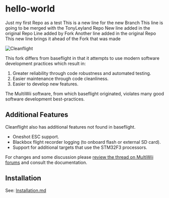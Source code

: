 # hello-world
Just my first Repo as a test
This is a new line for the new Branch
This line is going to be merged with the TonyLeyland Repo
New line added in the original Repo
Line added by Fork
Another line added in the original Repo
This new line brings it ahead of the Fork that was made

![Cleanflight](docs/assets/cleanflight/cleanflight-logo-light-wide-1-240px.jpg)

This fork differs from baseflight in that it attempts to use modern software development practices which result in:

1. Greater reliability through code robustness and automated testing. 
2. Easier maintenance through code cleanliness.
3. Easier to develop new features. 

The MultiWii software, from which baseflight originated, violates many good software development best-practices. 

## Additional Features

Cleanflight also has additional features not found in baseflight.

* Oneshot ESC support.
* Blackbox flight recorder logging (to onboard flash or external SD card).
* Support for additional targets that use the STM32F3 processors.

For changes and some discussion please [review the thread on MultiWii forums](http://www.multiwii.com/forum/viewtopic.php?f=23&t=5149) and consult the documentation.

## Installation

See: [Installation.md](docs/Installation.md)

